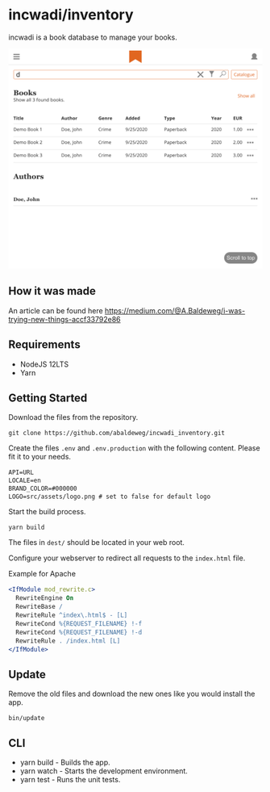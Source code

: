 # incwadi/inventory

incwadi is a book database to manage your books.

![incwadi](screenshot.png)

## How it was made

An article can be found here https://medium.com/@A.Baldeweg/i-was-trying-new-things-accf33792e86

## Requirements

- NodeJS 12LTS
- Yarn

## Getting Started

Download the files from the repository.

```shell
git clone https://github.com/abaldeweg/incwadi_inventory.git
```

Create the files `.env` and `.env.production` with the following content. Please fit it to your needs.

```shell
API=URL
LOCALE=en
BRAND_COLOR=#000000
LOGO=src/assets/logo.png # set to false for default logo
```

Start the build process.

```shell
yarn build
```

The files in `dest/` should be located in your web root.

Configure your webserver to redirect all requests to the `index.html` file.

Example for Apache

```apache
<IfModule mod_rewrite.c>
  RewriteEngine On
  RewriteBase /
  RewriteRule ^index\.html$ - [L]
  RewriteCond %{REQUEST_FILENAME} !-f
  RewriteCond %{REQUEST_FILENAME} !-d
  RewriteRule . /index.html [L]
</IfModule>
```

## Update

Remove the old files and download the new ones like you would install the app.

```shell
bin/update
```

## CLI

- yarn build - Builds the app.
- yarn watch - Starts the development environment.
- yarn test - Runs the unit tests.
